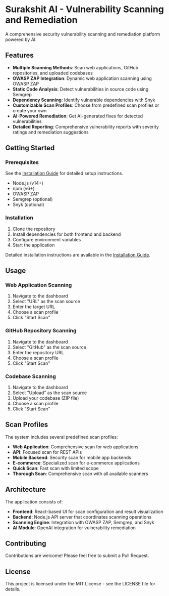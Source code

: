 # Surakshit AI - Vulnerability Scanning and Remediation

A comprehensive security vulnerability scanning and remediation platform powered by AI.

## Features

- **Multiple Scanning Methods**: Scan web applications, GitHub repositories, and uploaded codebases
- **OWASP ZAP Integration**: Dynamic web application scanning using OWASP ZAP
- **Static Code Analysis**: Detect vulnerabilities in source code using Semgrep
- **Dependency Scanning**: Identify vulnerable dependencies with Snyk
- **Customizable Scan Profiles**: Choose from predefined scan profiles or create your own
- **AI-Powered Remediation**: Get AI-generated fixes for detected vulnerabilities
- **Detailed Reporting**: Comprehensive vulnerability reports with severity ratings and remediation suggestions

## Getting Started

### Prerequisites

See the [Installation Guide](./docs/installation.md) for detailed setup instructions.

- Node.js (v14+)
- npm (v6+)
- OWASP ZAP
- Semgrep (optional)
- Snyk (optional)

### Installation

1. Clone the repository
2. Install dependencies for both frontend and backend
3. Configure environment variables
4. Start the application

Detailed installation instructions are available in the [Installation Guide](./docs/installation.md).

## Usage

### Web Application Scanning

1. Navigate to the dashboard
2. Select "URL" as the scan source
3. Enter the target URL
4. Choose a scan profile
5. Click "Start Scan"

### GitHub Repository Scanning

1. Navigate to the dashboard
2. Select "GitHub" as the scan source
3. Enter the repository URL
4. Choose a scan profile
5. Click "Start Scan"

### Codebase Scanning

1. Navigate to the dashboard
2. Select "Upload" as the scan source
3. Upload your codebase (ZIP file)
4. Choose a scan profile
5. Click "Start Scan"

## Scan Profiles

The system includes several predefined scan profiles:

- **Web Application**: Comprehensive scan for web applications
- **API**: Focused scan for REST APIs
- **Mobile Backend**: Security scan for mobile app backends
- **E-commerce**: Specialized scan for e-commerce applications
- **Quick Scan**: Fast scan with limited scope
- **Thorough Scan**: Comprehensive scan with all available scanners

## Architecture

The application consists of:

- **Frontend**: React-based UI for scan configuration and result visualization
- **Backend**: Node.js API server that coordinates scanning operations
- **Scanning Engine**: Integration with OWASP ZAP, Semgrep, and Snyk
- **AI Module**: OpenAI integration for vulnerability remediation

## Contributing

Contributions are welcome! Please feel free to submit a Pull Request.

## License

This project is licensed under the MIT License - see the LICENSE file for details.